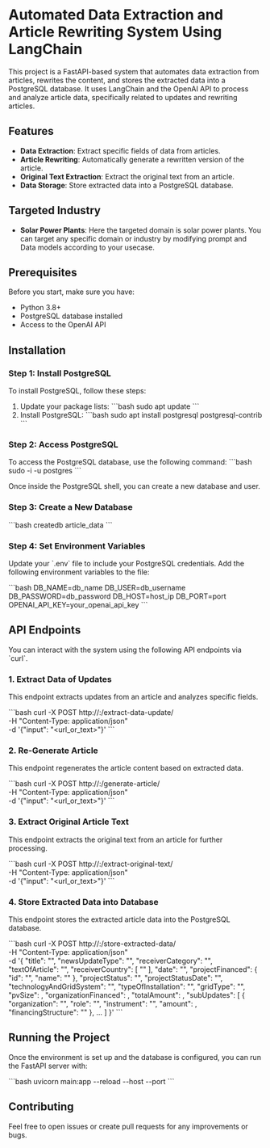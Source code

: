 
# Automated Data Extraction and Article Rewriting System Using LangChain

This project is a FastAPI-based system that automates data extraction from articles, rewrites the content, and stores the extracted data into a PostgreSQL database. It uses LangChain and the OpenAI API to process and analyze article data, specifically related to updates and rewriting articles.

## Features

- **Data Extraction**: Extract specific fields of data from articles.
- **Article Rewriting**: Automatically generate a rewritten version of the article.
- **Original Text Extraction**: Extract the original text from an article.
- **Data Storage**: Store extracted data into a PostgreSQL database.

## Targeted Industry

- **Solar Power Plants**: Here the targeted domain is solar power plants. You can target any specific domain or industry by modifying prompt and Data models according to your usecase. 

## Prerequisites

Before you start, make sure you have:

- Python 3.8+
- PostgreSQL database installed
- Access to the OpenAI API

## Installation

### Step 1: Install PostgreSQL

To install PostgreSQL, follow these steps:

1. Update your package lists:
   \`\`\`bash
   sudo apt update
   \`\`\`
2. Install PostgreSQL:
   \`\`\`bash
   sudo apt install postgresql postgresql-contrib
   \`\`\`

### Step 2: Access PostgreSQL

To access the PostgreSQL database, use the following command:
\`\`\`bash
sudo -i -u postgres
\`\`\`

Once inside the PostgreSQL shell, you can create a new database and user.

### Step 3: Create a New Database

\`\`\`bash
createdb article_data
\`\`\`

### Step 4: Set Environment Variables

Update your \`.env\` file to include your PostgreSQL credentials. Add the following environment variables to the file:

\`\`\`bash
DB_NAME=db_name
DB_USER=db_username
DB_PASSWORD=db_password
DB_HOST=host_ip
DB_PORT=port
OPENAI_API_KEY=your_openai_api_key
\`\`\`

## API Endpoints

You can interact with the system using the following API endpoints via \`curl\`.

### 1. Extract Data of Updates

This endpoint extracts updates from an article and analyzes specific fields.

\`\`\`bash
curl -X POST http://<ip>:<port>/extract-data-update/ \
     -H "Content-Type: application/json" \
     -d '{"input": "<url_or_text>"}'
\`\`\`

### 2. Re-Generate Article

This endpoint regenerates the article content based on extracted data.

\`\`\`bash
curl -X POST http://<ip>:<port>/generate-article/ \
     -H "Content-Type: application/json" \
     -d '{"input": "<url_or_text>"}'
\`\`\`

### 3. Extract Original Article Text

This endpoint extracts the original text from an article for further processing.

\`\`\`bash
curl -X POST http://<ip>:<port>/extract-original-text/ \
     -H "Content-Type: application/json" \
     -d '{"input": "<url_or_text>"}'
\`\`\`

### 4. Store Extracted Data into Database

This endpoint stores the extracted article data into the PostgreSQL database.

\`\`\`bash
curl -X POST http://<ip>:<port>/store-extracted-data/ \
     -H "Content-Type: application/json" \
     -d '{
    		"title": "<str>",
    		"newsUpdateType": "<str>",
    		"receiverCategory": "<str>",
    		"textOfArticle": "<str>",
    		"receiverCountry": [
        		"<str>"
    		],
    		"date": "<str>",
    		"projectFinanced": {
        		"id": "",
        		"name": "<str>"
    		},
    		"projectStatus": "<str-or-null>",
    		"projectStatusDate": "<str-or-null>",
    		"technologyAndGridSystem": "<str-or-null>",
    		"typeOfInstallation": "<str-or-null>",
    		"gridType": "<str-or-null>",
    		"pvSize": <int-or-float-or-null>,
    		"organizationFinanced": <str-or-null>,
    		"totalAmount": <int-or-float>,
    		"subUpdates": [
        		{
            		"organization": "<str>",
            		"role": "<str>",
            		"instrument": "<str>",
            		"amount": <int-or-float>,
            		"financingStructure": "<str>"
        		},
        		...
    		]
	}'
\`\`\`

## Running the Project

Once the environment is set up and the database is configured, you can run the FastAPI server with:

\`\`\`bash
uvicorn main:app --reload --host <host-ip> --port <port>
\`\`\`

## Contributing

Feel free to open issues or create pull requests for any improvements or bugs.

